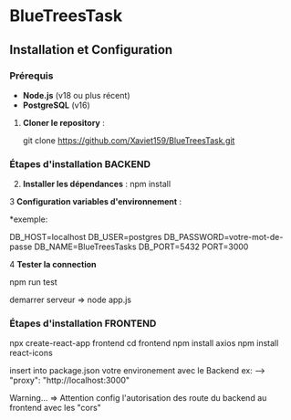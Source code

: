 # BlueTreesTask
## Installation et Configuration

### Prérequis
- **Node.js** (v18 ou plus récent)
- **PostgreSQL** (v16)

1. **Cloner le repository** :

   git clone https://github.com/Xaviet159/BlueTreesTask.git

### Étapes d'installation BACKEND

2.	**Installer les dépendances** :
   npm install

3 **Configuration variables d'environnement** :

*exemple: 

DB_HOST=localhost
DB_USER=postgres
DB_PASSWORD=votre-mot-de-passe
DB_NAME=BlueTreesTasks
DB_PORT=5432
PORT=3000

4 **Tester la connection**

npm run test

demarrer serveur => node app.js

### Étapes d'installation FRONTEND

npx create-react-app frontend
cd frontend
npm install axios
npm install react-icons

insert into package.json votre environement avec le Backend
ex:
--> "proxy": "http://localhost:3000"

Warning... => Attention config l'autorisation des route du backend au frontend avec les "cors"